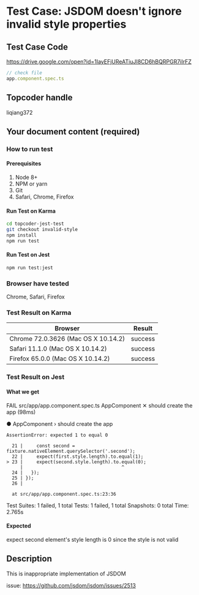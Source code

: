 # Test Case: JSDOM doesn't ignore invalid style properties

## Test Case Code
https://drive.google.com/open?id=1IayEFjUReATiuJI8CD6hBQRPGR7iIrFZ

```js
// check file
app.component.spec.ts
```

## Topcoder handle

liqiang372

## Your document content (required)
### How to run test
#### Prerequisites

1. Node 8+
2. NPM or yarn
3. Git
4. Safari, Chrome, Firefox

#### Run Test on Karma

```bash
cd topcoder-jest-test
git checkout invalid-style
npm install
npm run test
```
#### Run Test on Jest

```bash
npm run test:jest
```

### Browser have tested

Chrome, Safari, Firefox

### Test Result on Karma

| Browser | Result |
| ------ | ------ |
| Chrome 72.0.3626 (Mac OS X 10.14.2) | success |
| Safari 11.1.0 (Mac OS X 10.14.2)  | success | 
| Firefox 65.0.0 (Mac OS X 10.14.2) | success | 


### Test Result on Jest 
#### What we get
 FAIL  src/app/app.component.spec.ts
  AppComponent
    ✕ should create the app (98ms)

  ● AppComponent › should create the app

    AssertionError: expected 1 to equal 0

      21 |     const second = fixture.nativeElement.querySelector('.second');
      22 |     expect(first.style.length).to.equal(1);
    > 23 |     expect(second.style.length).to.equal(0);
         |                                    ^
      24 |   });
      25 | });
      26 | 

      at src/app/app.component.spec.ts:23:36

Test Suites: 1 failed, 1 total
Tests:       1 failed, 1 total
Snapshots:   0 total
Time:        2.765s
#### Expected
expect second element's style length is 0 since the style is not valid

## Description
This is inappropriate implementation of JSDOM

issue: https://github.com/jsdom/jsdom/issues/2513
